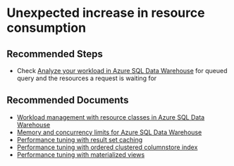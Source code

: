 <properties
    pageTitle="Unexpected increase in resource consumption"
    description="Unexpected increase in resource consumption"
    service="microsoft.sql"
    resource="servers"
    authors="saltug,mlee3gsd"
    ms.author="saltug,martinle"
    supportTopicIds="32635225"
    productPesIds="15818"
    displayOrder="34"
    selfHelpType="generic"
    resourceTags="datawarehouse"
    articleId="dw-performanceandqueryexecution-unexpectedincreaseinresourceconsumption.md"
    cloudEnvironments="public, Fairfax"
	ownershipId="AzureData_SQLDataWarehouse"
/>

# Unexpected increase in resource consumption

## **Recommended Steps**

* Check [Analyze your workload in Azure SQL Data Warehouse](https://docs.microsoft.com/azure/sql-data-warehouse/analyze-your-workload#queued-query-detection-and-other-dmvs) for queued query and the resources a request is waiting for

## **Recommended Documents**

* [Workload management with resource classes in Azure SQL Data Warehouse](https://docs.microsoft.com/azure/sql-data-warehouse/resource-classes-for-workload-management)
* [Memory and concurrency limits for Azure SQL Data Warehouse](https://docs.microsoft.com/azure/sql-data-warehouse/memory-and-concurrency-limits)
* [Performance tuning with result set caching](https://docs.microsoft.com/azure/sql-data-warehouse/performance-tuning-result-set-caching)
* [Performance tuning with ordered clustered columnstore index](https://docs.microsoft.com/azure/sql-data-warehouse/performance-tuning-ordered-cci)
* [Performance tuning with materialized views](https://docs.microsoft.com/azure/sql-data-warehouse/performance-tuning-materialized-views)
